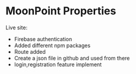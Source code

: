 # MoonPoint Properties

Live site:

- Firebase authentication
- Added different npm packages
- Route added
- Create a json file in github and used from there
- login,registration feature implement
